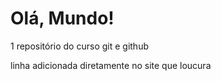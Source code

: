 # Olá, Mundo!
 1 repositório  do curso git e github


linha adicionada diretamente no site que loucura
